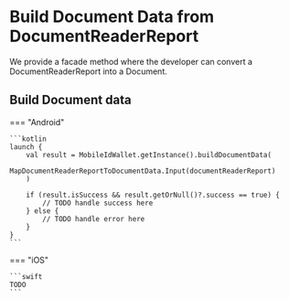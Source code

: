 # Build Document Data from DocumentReaderReport

We provide a facade method where the developer can convert a DocumentReaderReport into a Document.

## Build Document data

=== "Android"

    ```kotlin
    launch {
		val result = MobileIdWallet.getInstance().buildDocumentData(
            MapDocumentReaderReportToDocumentData.Input(documentReaderReport)
        )

		if (result.isSuccess && result.getOrNull()?.success == true) {
			// TODO handle success here
		} else {
			// TODO handle error here
		}
	}
    ```

=== "iOS"

    ```swift
    TODO
    ```


